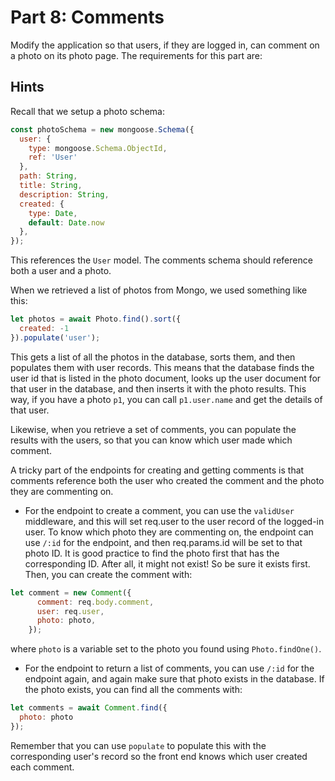 # Part 8: Comments

Modify the application so that users, if they are logged in, can comment on a
photo on its photo page. The requirements for this part are:

<!-- - The photo page should have a form for entering comments on the page. -->

<!-- - Comments are owned by a user. A user must be logged in to make comments on a
  photo. The form for adding comments is not displayed if the user is not logged
  in. -->

<!-- - Comments have a date. -->

<!-- - When comments are displayed, they show the user's name who made the comment
  and the date they made it. Format dates like we do for photos. -->

<!-- - When comments are added, they are displayed immediately on the page. You do
  not need to automatically display comments being added by a second user that
  is using the app at the same time (e.g. from a different computer). But you
  should be able to show the comments from the second user if you reload the
  page. -->

<!-- - The photo page use axios to add the comment and to
  fetch comments. -->

<!-- - The schema for comments will need to reference a User and a Photo. -->

<!-- - The server should have a new REST API for adding and getting comments for a
  photo. This API should use Mongoose to interact with the database. You will
  need to populate the database query for comments to fill in the user, like we
  did for photos. -->

## Hints

Recall that we setup a photo schema:

```javascript
const photoSchema = new mongoose.Schema({
  user: {
    type: mongoose.Schema.ObjectId,
    ref: 'User'
  },
  path: String,
  title: String,
  description: String,
  created: {
    type: Date,
    default: Date.now
  },
});
```

This references the `User` model. The comments schema should reference both a user and a photo.

When we retrieved a list of photos from Mongo, we used something like this:

```javascript
let photos = await Photo.find().sort({
  created: -1
}).populate('user');
```

This gets a list of all the photos in the database, sorts them, and then populates them with user records. This means that
the database finds the user id that is listed in the photo document, looks up the user document for that user in the database,
and then inserts it with the photo results. This way, if you have a photo `p1`, you can call `p1.user.name` and get the details
of that user.

Likewise, when you retrieve a set of comments, you can populate the results with the users, so that you can know which user
made which comment.

A tricky part of the endpoints for creating and getting comments is that comments reference both the user who created the comment and the photo they are commenting on.

* For the endpoint to create a comment, you can use the `validUser` middleware, and this will set req.user to the user record of the logged-in user. To know which photo they are commenting on, the endpoint can use `/:id` for the endpoint, and then req.params.id will be set to that photo ID. It is good practice to find the photo first that has the corresponding ID. After all, it might not exist! So be sure it exists first. Then, you can create the comment with:

```javascript
let comment = new Comment({
      comment: req.body.comment,
      user: req.user,
      photo: photo,
    });
```

where `photo` is a variable set to the photo you found using `Photo.findOne()`.

* For the endpoint to return a list of comments, you can use `/:id` for the endpoint again, and again make sure that photo exists in the database. If the photo exists, you can find all the comments with:

```javascript
let comments = await Comment.find({
  photo: photo
});
```

Remember that you can use `populate` to populate this with the corresponding user's record so the front end knows which user created each comment.

